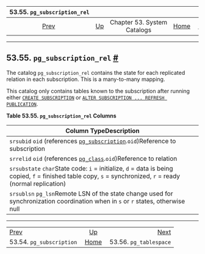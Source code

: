 <!--?xml version="1.0" encoding="UTF-8" standalone="no"?-->

|                  53.55. `pg_subscription_rel`                  |                                                   |                             |                                                       |                                                            |
| :------------------------------------------------------------: | :------------------------------------------------ | :-------------------------: | ----------------------------------------------------: | ---------------------------------------------------------: |
| [Prev](catalog-pg-subscription.html "53.54. pg_subscription")  | [Up](catalogs.html "Chapter 53. System Catalogs") | Chapter 53. System Catalogs | [Home](index.html "PostgreSQL 17devel Documentation") |  [Next](catalog-pg-tablespace.html "53.56. pg_tablespace") |

***

## 53.55. `pg_subscription_rel` [#](#CATALOG-PG-SUBSCRIPTION-REL)

The catalog `pg_subscription_rel` contains the state for each replicated relation in each subscription. This is a many-to-many mapping.

This catalog only contains tables known to the subscription after running either [`CREATE SUBSCRIPTION`](sql-createsubscription.html "CREATE SUBSCRIPTION") or [`ALTER SUBSCRIPTION ... REFRESH PUBLICATION`](sql-altersubscription.html "ALTER SUBSCRIPTION").

**Table 53.55. `pg_subscription_rel` Columns**

| Column TypeDescription                                                                                                                                       |
| ------------------------------------------------------------------------------------------------------------------------------------------------------------ |
| `srsubid` `oid` (references [`pg_subscription`](catalog-pg-subscription.html "53.54. pg_subscription").`oid`)Reference to subscription                       |
| `srrelid` `oid` (references [`pg_class`](catalog-pg-class.html "53.11. pg_class").`oid`)Reference to relation                                                |
| `srsubstate` `char`State code: `i` = initialize, `d` = data is being copied, `f` = finished table copy, `s` = synchronized, `r` = ready (normal replication) |
| `srsublsn` `pg_lsn`Remote LSN of the state change used for synchronization coordination when in `s` or `r` states, otherwise null                            |

***

|                                                                |                                                       |                                                            |
| :------------------------------------------------------------- | :---------------------------------------------------: | ---------------------------------------------------------: |
| [Prev](catalog-pg-subscription.html "53.54. pg_subscription")  |   [Up](catalogs.html "Chapter 53. System Catalogs")   |  [Next](catalog-pg-tablespace.html "53.56. pg_tablespace") |
| 53.54. `pg_subscription`                                       | [Home](index.html "PostgreSQL 17devel Documentation") |                                     53.56. `pg_tablespace` |
